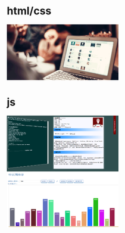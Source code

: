 #  html/css
<a href="https://mrlu126.github.io/MyFirstTest/index.html"><img width="300" height="150" alt="" src="https://github.com/MRlu126/MyFirstTest/blob/master/img/task.gif"/></a>
#  js
<a href="https://mrlu126.github.io/MyFirstTest/Resume/index.html"><img width="300" height="150" alt="" src="https://github.com/MRlu126/MyFirstTest/blob/master/js%E5%9F%BA%E7%A1%80%E7%BB%83%E4%B9%A0/image/resume.png"/></a>
<a href="https://mrlu126.github.io/MyFirstTest/js%E5%9F%BA%E7%A1%80%E7%BB%83%E4%B9%A0/baidu_sort19.html"><img width="300" height="150" alt="" src="https://github.com/MRlu126/MyFirstTest/blob/master/js%E5%9F%BA%E7%A1%80%E7%BB%83%E4%B9%A0/image/js19.png"/></a>
